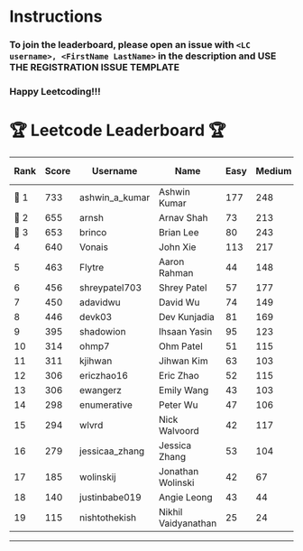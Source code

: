 # Instructions
### To join the leaderboard, please open an issue with `<LC username>, <FirstName LastName>` in the description and USE THE REGISTRATION ISSUE TEMPLATE
### Happy Leetcoding!!!


# 🏆 Leetcode Leaderboard 🏆

| Rank | Score | Username       | Name | Easy | Medium | Hard | Problems Solved |
|------|----------------|-----------------|-------------------|--------------|--------------|--------------|--------------|
| 🥇 1 | 733 | ashwin_a_kumar | Ashwin Kumar | 177 | 248 | 20 | 445 |
| 🥈 2 | 655 | arnsh | Arnav Shah | 73 | 213 | 52 | 338 |
| 🥉 3 | 653 | brinco | Brian Lee | 80 | 243 | 29 | 352 |
| 4 | 640 | Vonais | John Xie | 113 | 217 | 31 | 361 |
| 5 | 463 | Flytre | Aaron Rahman | 44 | 148 | 41 | 233 |
| 6 | 456 | shreypatel703 | Shrey Patel | 57 | 177 | 15 | 249 |
| 7 | 450 | adavidwu | David Wu | 74 | 149 | 26 | 249 |
| 8 | 446 | devk03 | Dev Kunjadia | 81 | 169 | 9 | 259 |
| 9 | 395 | shadowion | Ihsaan Yasin | 95 | 123 | 18 | 236 |
| 10 | 314 | ohmp7 | Ohm Patel | 51 | 115 | 11 | 177 |
| 11 | 311 | kjihwan | Jihwan Kim | 63 | 103 | 14 | 180 |
| 12 | 306 | ericzhao16 | Eric Zhao | 52 | 115 | 8 | 175 |
| 13 | 306 | ewangerz | Emily Wang | 43 | 103 | 19 | 165 |
| 14 | 298 | enumerative | Peter Wu | 47 | 106 | 13 | 166 |
| 15 | 294 | wlvrd | Nick Walvoord | 42 | 117 | 6 | 165 |
| 16 | 279 | jessicaa_zhang | Jessica Zhang | 53 | 104 | 6 | 163 |
| 17 | 185 | wolinskij | Jonathan Wolinski | 42 | 67 | 3 | 112 |
| 18 | 140 | justinbabe019 | Angie Leong | 43 | 44 | 3 | 90 |
| 19 | 115 | nishtothekish | Nikhil Vaidyanathan | 25 | 24 | 14 | 63 |
---